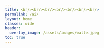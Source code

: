 ```yaml
---
title: <br/><br/><br/><br/><br/><br/><br/>
permalink: /ai/
layout: home
classes: wide
header:
  overlay_image: /assets/images/walle.jpeg
toc: true
---
```


